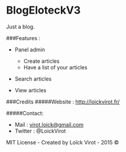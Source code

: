 # BlogEloteckV3
Just a blog.

###Features :
  - Panel admin
    - Create articles
    - Have a list of your articles
  
  - Search articles
  - View articles


###Credits
#####Website : http://loickvirot.fr/

#####Contact:
  - Mail :    virot.loick@gmail.com
  - Twitter : @LoickVirot



MIT License - Created by Loïck Virot - 2015 ©
